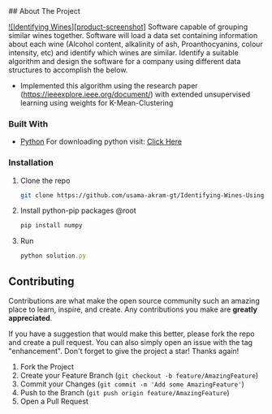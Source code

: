<div id="top"></div>
<!-- ABOUT THE PROJECT -->
## About The Project

[![Identifying Wines][product-screenshot]](https://github.com/usama-akram-gt/Identifying-Wines-Using-Unsupervised-Learning/blob/master/assets/identifying_wines.gif)
Software capable of grouping similar wines together. Software will load a data set containing information about each wine (Alcohol content, alkalinity of ash, Proanthocyanins, colour intensity, etc) 
and identify which wines are similar. Identify a suitable algorithm and design the software for a company using different data structures to accomplish the below.
* Implemented this algorithm using the research paper (https://ieeexplore.ieee.org/document/) with extended unsupervised learning using weights for K-Mean-Clustering


### Built With
* [Python](https://www.python.org)
For downloading python visit: <a href="https://www.python.org/downloads/">Click Here</a>

### Installation
1. Clone the repo
   ```sh
   git clone https://github.com/usama-akram-gt/Identifying-Wines-Using-Unsupervised-Learning.git
   ```
2. Install python-pip packages @root
   ```sh
   pip install numpy
   ```
3. Run
   ```js
   python solution.py
   ```
   

<!-- CONTRIBUTING -->
## Contributing

Contributions are what make the open source community such an amazing place to learn, inspire, and create. Any contributions you make are **greatly appreciated**.

If you have a suggestion that would make this better, please fork the repo and create a pull request. You can also simply open an issue with the tag "enhancement".
Don't forget to give the project a star! Thanks again!

1. Fork the Project
2. Create your Feature Branch (`git checkout -b feature/AmazingFeature`)
3. Commit your Changes (`git commit -m 'Add some AmazingFeature'`)
4. Push to the Branch (`git push origin feature/AmazingFeature`)
5. Open a Pull Request
